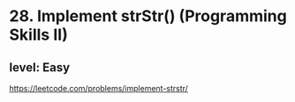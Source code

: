 # 28. Implement strStr() (Programming Skills II)
## level: Easy

https://leetcode.com/problems/implement-strstr/
